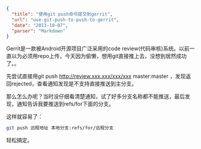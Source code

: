 ```json
{
  "title": "使用git push命令提交到gerrit",
  "url": "use-git-push-to-push-to-gerrit",
  "date": "2013-10-07",
  "parser": "Markdown"
}
```


Gerrit是一款被Android开源项目广泛采用的code review(代码审核)系统。以前一直以为必须用repo上传，今天因为偷懒，想用git直接推上去，没想到居然成功了。。

先尝试直接用git push http://review.xxx.xxx/xxx/xxx master:master ，发现返回rejected，查看通知发现是不支持直接推送到主分支。
<!--more-->
那么怎么办呢？当时没仔细看清楚通知，试了好多分支名称都不能推送，最后发现，通知告诉我要推送到refs/for下面的分支。

这样就容易了：

```sh
git push 远程地址 本地分支:refs/for/远程分支
```

轻松搞定。
